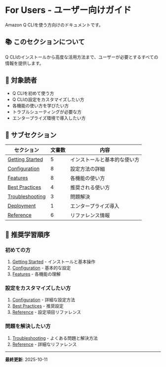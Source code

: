 # For Users - ユーザー向けガイド

Amazon Q CLIを使う方向けのドキュメントです。

## 📚 このセクションについて

Q CLIのインストールから高度な活用方法まで、ユーザーが必要とするすべての情報を提供します。

## 🎯 対象読者

- Q CLIを初めて使う方
- Q CLIの設定をカスタマイズしたい方
- 各機能の使い方を学びたい方
- トラブルシューティングが必要な方
- エンタープライズ環境で導入したい方

## 📖 サブセクション

| セクション | 文書数 | 内容 |
|-----------|--------|------|
| [Getting Started](for-users/getting-started/) | 5 | インストールと基本的な使い方 |
| [Configuration](configuration/) | 8 | 設定方法の詳細 |
| [Features](features/) | 8 | 各機能の使い方 |
| [Best Practices](best-practices/) | 4 | 推奨される使い方 |
| [Troubleshooting](troubleshooting/) | 3 | 問題解決 |
| [Deployment](deployment/) | 1 | エンタープライズ導入 |
| [Reference](for-users/reference/) | 6 | リファレンス情報 |

## 🚀 推奨学習順序

### 初めての方
1. [Getting Started](for-users/getting-started/) - インストールと基本操作
2. [Configuration](configuration/) - 基本的な設定
3. [Features](features/) - 各機能の理解

### 設定をカスタマイズしたい方
1. [Configuration](configuration/) - 詳細な設定方法
2. [Best Practices](best-practices/) - 推奨設定
3. [Reference](for-users/reference/) - 設定項目リファレンス

### 問題を解決したい方
1. [Troubleshooting](troubleshooting/) - よくある問題と解決方法
2. [Reference](for-users/reference/) - 詳細なリファレンス

---

**最終更新**: 2025-10-11
